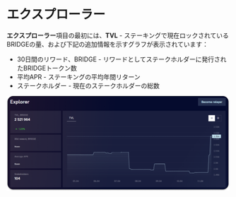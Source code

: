 # エクスプローラー

**エクスプローラー**項目の最初には、**TVL** - ステーキングで現在ロックされているBRIDGEの量、および下記の追加情報を示すグラフが表示されています：

* 30日間のリワード、BRIDGE - リワードとしてステークホルダーに発行されたBRIDGEトークン数
* 平均APR - ステーキングの平均年間リターン
* ステークホルダー - 現在のステークホルダーの総数

![](<../../../.gitbook/assets/image (7).png>)
